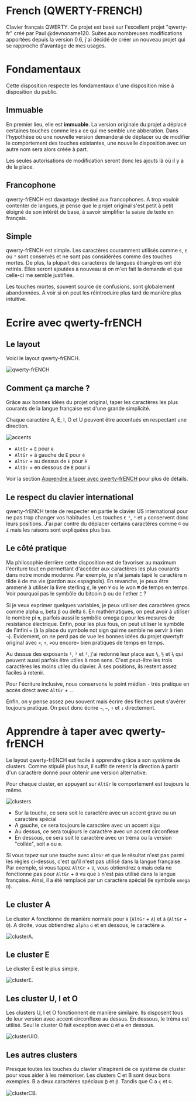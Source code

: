 # French (QWERTY-FRENCH)

Clavier français QWERTY. Ce projet est basé sur l'excellent projet "qwerty-fr" créé par Paul @devnoname120. Suites aux nombreuses modifications apportées depuis la version 0.6, j'ai décidé de créer un nouveau projet qui se rapproche d'avantage de mes usages.

# Fondamentaux

Cette disposition respecte les fondamentaux d'une disposition mise à disposition du public.

## Immuable

En premier lieu, elle est **immuable**. La version originale du projet a déplacé certaines touches comme les `ê` ce qui me semble une abberation. Dans l'hypothèse où une nouvelle version demanderai de déplacer ou de modifier le comportement des touches existantes, une nouvelle disposition avec un autre nom sera alors créée à part.

Les seules autorisations de modification seront donc les ajouts là où il y a de la place.

## Francophone

qwerty-frENCH est davantage destiné aux francophones. A trop vouloir contenter de langues, je pense que le projet original s'est petit à petit éloigné de son intérêt de base, à savoir simplifier la saisie de texte en français.

## Simple

qwerty-frENCH est simple. Les caractères couramment utilisés comme `€`, `£` ou `°` sont conservés et ne sont pas considérées comme des touches mortes. De plus, la plupart des caractères de langues étrangères ont été retirés. Elles seront ajoutées à nouveau si on m'en fait la demande et que celle-ci me semble justifiée.

Les touches mortes, souvent source de confusions, sont globalement abandonnées. A voir si on peut les réintroduire plus tard de manière plus intuitive.

# Ecrire avec qwerty-frENCH

## Le layout

Voici le layout qwerty-frENCH.

![qwerty-frENCH](img/layout.png)

## Comment ça marche ?

Grâce aux bonnes idées du projet original, taper les caractères les plus courants de la langue française est d'une grande simplicité.

Chaque caractère A, E, I, O et U peuvent être accentués en respectant une direction.

![accents](img/accents.png)

- `AltGr` + `E` pour `è`
- `AltGr` + à gauche de `E` pour `é`
- `AltGr` + au dessus de `E` pour `ê`
- `AltGr` + en dessous de `E` pour `ë`

Voir la section [Apprendre à taper avec qwerty-frENCH](#apprendre-à-taper-avec-qwerty-french) pour plus de détails.

## Le respect du clavier international

qwerty-frENCH tente de respecter en partie le clavier US international pour ne pas trop changer vos habitudes. Les touches `€` `²`, `³` et `µ` conservent donc leurs positions. J'ai par contre du déplacer certains caractères comme `©` ou `£` mais les raisons sont expliquées plus bas.

## Le côté pratique

Ma philosophie derrière cette disposition est de favoriser au maximum l'écriture tout en permettant d'accéder aux caractères les plus courants dans notre monde moderne. Par exemple, je n'ai jamais tapé le caractère n tilde `ñ` de ma vie (pardon aux espagnols). En revanche, je peux être ammené à utiliser la livre sterling `£`, le yen `¥` ou le won `₩` de temps en temps. Voir pourquoi pas le symbôle du bitcoin `₿` ou de l'ether `Ξ` ?

Si je veux exprimer quelques variables, je peux utiliser des caractères grecs comme alpha `ɑ`, beta `ꞵ` ou delta `ẟ`. En mathématiques, on peut avoir à utiliser le nombre pi `π`, parfois aussi le symbôle omega `Ω` pour les mesures de resistance électrique. Enfin, pour les plus fous, on peut utiliser le symbôle de l'infini `∞` (à la place du symbole not sign qui me semble ne servir à rien `¬`). Evidement, on ne perd pas de vue les bonnes idées du projet qwertyfr original avec `×`, `÷`, `≠`ou encore`≈` bien pratiques de temps en temps.

Au dessus des exposants `¹`, `²` et `³`, j'ai redonné leur place aux `¼`, `½` et `¾` qui peuvent aussi parfois être utiles à mon sens. C'est peut-être les trois caractères les moins utiles du clavier. À ses positions, ils restent assez faciles à retenir.

Pour l'écriture inclusive, nous conservons le point médian `·` très pratique en accès direct avec `AltGr` + `.`.

Enfin, on y pense assez peu souvent mais écrire des flèches peut s'avérer toujours pratique. On peut donc écrire `→`, `←`, `↑` et `↓` directement.

# Apprendre à taper avec qwerty-frENCH

Le layout qwerty-frENCH est facile à apprendre grâce à son système de clusters. Comme stipulé plus haut, il suffit de retenir la direction à partir d'un caractère donné pour obtenir une version alternative.

Pour chaque cluster, en appuyant sur `AltGr` le comportement est toujours le même.

![clusters](img/clusters.png)

- Sur la touche, ce sera soit le caractère avec un accent grave ou un caractère spécial
- A gauche, ce sera toujours le caractère avec un accent aigu
- Au dessus, ce sera toujours le caractère avec un accent circonflexe
- En dessous, ce sera soit le caractère avec un tréma ou la version "collée", soit `æ` ou `œ`.

Si vous tapez sur une touche avec `AltGr` et que le résultat n'est pas parmi les règles ci-dessus, c'est qu'il n'est pas utilisé dans la langue française. Par exemple, si vous tapez `AltGr` + `U`, vous obtiendrez `ù` mais cela ne fonctionne pas pour `AltGr` + `O` vu que `ò` n'est pas utilisé dans la langue française. Ainsi, il a été remplacé par un caractère spécial (le symbole `omega` `Ω`).

## Le cluster A

Le cluster A fonctionne de manière normale pour `à` (`AltGr` + `A`) et `â` (`AltGr` + `Q`). A droite, vous obtiendrez `alpha` `ɑ` et en dessous, le caractère `æ`.

![clusterA](img/cluster-a.png).

## Le cluster E

Le cluster E est le plus simple.

![clusterE](img/cluster-e.png).

## Les cluster U, I et O

Les clusters U, I et O fonctionnent de manière similaire. Ils disposent tous de leur version avec accent circonflexe au dessus. En dessous, le tréma est utilisé. Seul le cluster O fait exception avec `Ω` et `œ` en dessous.

![clusterUIO](img/clusters-uio.png).

## Les autres clusters

Presque toutes les touches du clavier s'inspirent de ce système de cluster pour vous aider à les mémoriser. Les clusters C et B sont deux bons exemples. B a deux caractères spéciaux `₿` et `ꞵ`. Tandis que C a `ç` et `©`.

![clusterCB](img/clusters-cb.png).

